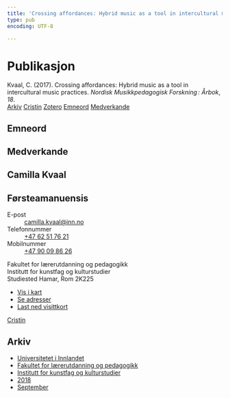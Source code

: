 ```yaml
---
title: 'Crossing affordances: Hybrid music as a tool in intercultural music practices'
type: pub
encoding: UTF-8

---
```

<h1>Publikasjon</h1>
<article id="csl-bib-container-FBFVJ42C" class="csl-bib-container">
  <div class="csl-bib-body"> <div class="csl-entry">Kvaal, C. (2017). Crossing affordances: Hybrid music as a tool in intercultural music practices. <i>Nordisk Musikkpedagogisk Forskning : Årbok</i>, <i>18</i>.</div> </div>
  <div class="csl-bib-buttons">
    <a href="#taxonomy-article-FBFVJ42C" alt="archive" class="csl-bib-button">Arkiv</a>
    <a href="https://app.cristin.no/results/show.jsf?id=1613929" alt="Cristin" class="csl-bib-button">Cristin</a>
    <a href="http://zotero.org/groups/5881554/items/FBFVJ42C" alt="Zotero" class="csl-bib-button">Zotero</a>
    <a href="#keywords-article-FBFVJ42C" alt="keywords" class="csl-bib-button">Emneord</a>
    <a href="#contributors-article-FBFVJ42C" alt="contributors" class="csl-bib-button">Medverkande</a>
  </div>
  <div id="csl-bib-meta-container-FBFVJ42C"></div>
</article>
<div id="csl-bib-meta-FBFVJ42C" class="csl-bib-meta">
  <article id="keywords-article-FBFVJ42C" class="keywords-article">
    <h1>Emneord</h1>
    
  </article>
  <article id="contributors-article-FBFVJ42C" class="contributors-article">
    <h1>Medverkande</h1>
    <div class="personas"> <div class="vrtx-hinn-person-card"> <div class="photo"> <i class="lar la-user-circle missing-person"></i> </div> <div class="info"> <hgroup><h1>Camilla Kvaal</h1> <h2>Førsteamanuensis</h2> </hgroup><dl> <dt>E-post</dt> <dd> <a href="mailto:camilla.kvaal@inn.no">camilla.kvaal@inn.no</a> </dd> <dt>Telefonnummer</dt> <dd><a href="tel:+4762517621"> +47 62 51 76 21 </a></dd> <dt>Mobilnummer</dt> <dd><a href="tel:+4790098626"> +47 90 09 86 26 </a></dd> </dl> <p> Fakultet for lærerutdanning og pedagogikk<br> Institutt for kunstfag og kulturstudier<br> Studiested Hamar, Rom 2K225 </p> <ul class="vrtx-hinn-links"> <li><a href="https://www.google.com/maps?q=60.79677,11.07479">Vis i kart</a></li> <li><a href="https://www.inn.no/finn-en-ansatt/camilla-kvaal.html#vrtx-hinn-addresses">Se adresser</a></li> <li><a href="https://www.inn.no/finn-en-ansatt/camilla-kvaal.html?vrtx=vcf">Last ned visittkort</a></li> </ul> </div> </div> <a href="https://app.cristin.no/persons/show.jsf?id=590199" alt="Cristin URL" class="personas-cristin">Cristin</a> </div>
  </article>
  <article id="taxonomy-article-FBFVJ42C" class="taxonomy-article">
    <h1>Arkiv</h1>
    <ul>
      <li>
        <a href="/nn/archive/?key=3DCRN523">Universitetet i Innlandet</a>
      </li>
      <li>
        <a href="/nn/archive/?key=WYNZA47F">Fakultet for lærerutdanning og pedagogikk</a>
      </li>
      <li>
        <a href="/nn/archive/?key=VBB2T4VJ">Institutt for kunstfag og kulturstudier</a>
      </li>
      <li>
        <a href="/nn/archive/?key=83ZSF7H3">2018</a>
      </li>
      <li>
        <a href="/nn/archive/?key=Z5VHRKHM">September</a>
      </li>
    </ul>
  </article>
</div>
